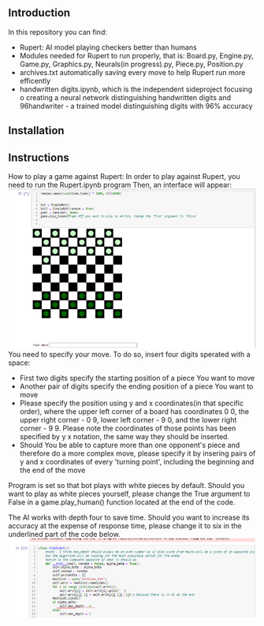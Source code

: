 ## Introduction
In this repository you can find:

- Rupert: AI model playing checkers better than humans
- Modules needed for Rupert to run properly, that is: Board.py, Engine.py, Game.py, Graphics.py, Neurals(in progress).py, Piece.py, Position.py
- archives.txt automatically saving every move to help Rupert run more efficently
- handwritten digits.ipynb, which is the independent sideproject focusing o creating a neural network distinguishing handwritten digits and 96handwriter - a trained model distinguishing digits with 96% accuracy

## Installation

## Instructions
How to play a game against Rupert:
In order to play against Rupert, you need to run the Rupert.ipynb program
Then, an interface will appear:
![](./pictures/UI.png)
You need to specify your move. To do so, insert four digits sperated with a space:
- First two digits specify the starting position of a piece You want to move
- Another pair of digits specify the ending position of a piece You want to move
- Please specify the position using y and x coordinates(in that specific order), where the upper left corner of a board has coordinates 0 0, the upper right corner - 0 9, lower left corner - 9 0, and the lower right corner - 9 9. Please note the coordinates of those points has been specified by y x notation, the same way they should be inserted.
- Should You be able to capture more than one opponent's piece and therefore do a more complex move, please specify it by insering pairs of y and x coordinates of every 'turning point', including the beginning and the end of the move

Program is set so that bot plays with white pieces by default. Should you want to play as white pieces yourself, please change the True argument to False in a game.play_human() function located at the end of the code.

The AI works with depth four to save time. Should you want to increase its accuracy at the expense of response time, please change it to six in the underlined part of the code below.
![You can change depth to six here](./pictures/depth.png)

